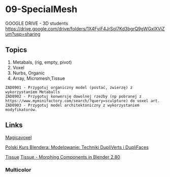 # 09-SpecialMesh

GOOGLE DRIVE - 3D students https://drive.google.com/drive/folders/1X4FyiF4JrSol7Kd3bgrQ9gWGxlXVjZum?usp=sharing

## Topics

1. Metabals, (rig, empty, pivot)
2. Voxel
3. Nurbs, Organic
4. Array, Micromesh,Tissue

```
ZAD0901 - Przygotuj organiczny model (postać, zwierzę) z wykorzystaniem Metaballs
ZAD0902 - Przygotuj konwersję dowolnej rzeźby (np pobranej z https://www.myminifactory.com/search/?query=sculpture) do voxel art.
ZAD0903 - Przygotuj model architektoniczny z wykorzystaniem modyfikatorów.
```

## Links

[Magicavoxel](https://www.voxelmade.com/magicavoxel/)

[Polski Kurs Blendera: Modelowanie: Techniki DupliVerts i DupliFaces](https://youtu.be/j4gKcE6pD9M)

[Tissue](https://github.com/alessandro-zomparelli/tissue)
[Tissue - Morphing Components in Blender 2.80](https://www.youtube.com/watch?v=2Wcu9E0EGEM)

### Multicolor
